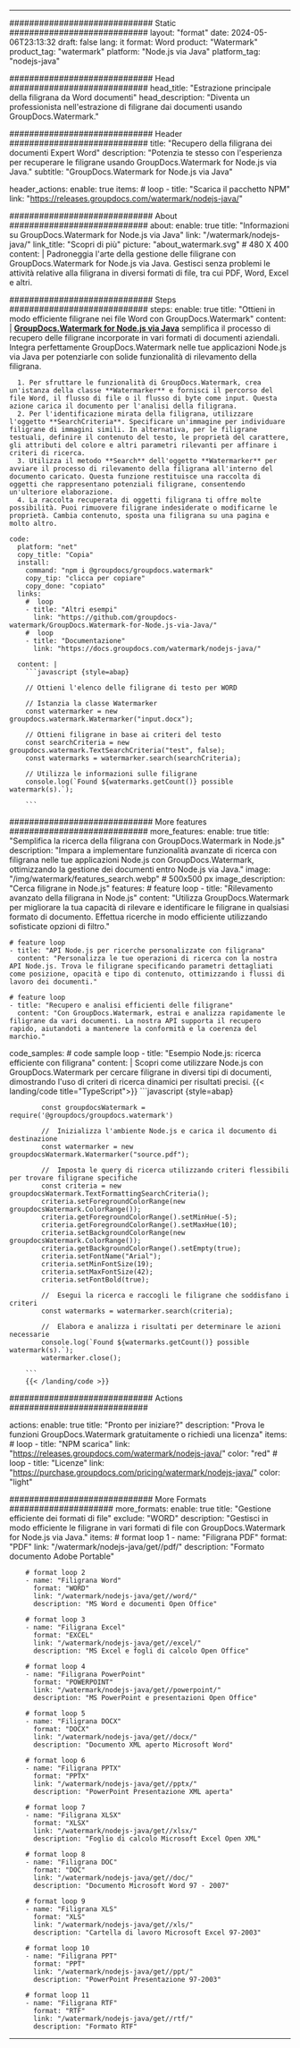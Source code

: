 
---
############################# Static ############################
layout: "format"
date:  2024-05-06T23:13:32
draft: false
lang: it
format: Word
product: "Watermark"
product_tag: "watermark"
platform: "Node.js via Java"
platform_tag: "nodejs-java"

############################# Head ############################
head_title: "Estrazione principale della filigrana da Word documenti"
head_description: "Diventa un professionista nell'estrazione di filigrane dai documenti usando GroupDocs.Watermark."

############################# Header ############################
title: "Recupero della filigrana dei documenti Expert Word" 
description: "Potenzia te stesso con l'esperienza per recuperare le filigrane usando GroupDocs.Watermark for Node.js via Java."
subtitle: "GroupDocs.Watermark for Node.js via Java" 

header_actions:
  enable: true
  items:
    #  loop
    - title: "Scarica il pacchetto NPM"
      link: "https://releases.groupdocs.com/watermark/nodejs-java/"
      
############################# About ############################
about:
    enable: true
    title: "Informazioni su GroupDocs.Watermark for Node.js via Java"
    link: "/watermark/nodejs-java/"
    link_title: "Scopri di più"
    picture: "about_watermark.svg" # 480 X 400
    content: |
       Padroneggia l'arte della gestione delle filigrane con GroupDocs.Watermark for Node.js via Java. Gestisci senza problemi le attività relative alla filigrana in diversi formati di file, tra cui PDF, Word, Excel e altri.

############################# Steps ############################
steps:
    enable: true
    title: "Ottieni in modo efficiente filigrane nei file Word con GroupDocs.Watermark"
    content: |
      **[GroupDocs.Watermark for Node.js via Java](https://products.groupdocs.com/watermark/nodejs-java/)** semplifica il processo di recupero delle filigrane incorporate in vari formati di documenti aziendali. Integra perfettamente GroupDocs.Watermark nelle tue applicazioni Node.js via Java per potenziarle con solide funzionalità di rilevamento della filigrana.
      
      1. Per sfruttare le funzionalità di GroupDocs.Watermark, crea un'istanza della classe **Watermarker** e fornisci il percorso del file Word, il flusso di file o il flusso di byte come input. Questa azione carica il documento per l'analisi della filigrana.
      2. Per l'identificazione mirata della filigrana, utilizzare l'oggetto **SearchCriteria**. Specificare un'immagine per individuare filigrane di immagini simili. In alternativa, per le filigrane testuali, definire il contenuto del testo, le proprietà del carattere, gli attributi del colore e altri parametri rilevanti per affinare i criteri di ricerca.
      3. Utilizza il metodo **Search** dell'oggetto **Watermarker** per avviare il processo di rilevamento della filigrana all'interno del documento caricato. Questa funzione restituisce una raccolta di oggetti che rappresentano potenziali filigrane, consentendo un'ulteriore elaborazione.
      4. La raccolta recuperata di oggetti filigrana ti offre molte possibilità. Puoi rimuovere filigrane indesiderate o modificarne le proprietà. Cambia contenuto, sposta una filigrana su una pagina e molto altro.
   
    code:
      platform: "net"
      copy_title: "Copia"
      install:
        command: "npm i @groupdocs/groupdocs.watermark"
        copy_tip: "clicca per copiare"
        copy_done: "copiato"
      links:
        #  loop
        - title: "Altri esempi"
          link: "https://github.com/groupdocs-watermark/GroupDocs.Watermark-for-Node.js-via-Java/"
        #  loop
        - title: "Documentazione"
          link: "https://docs.groupdocs.com/watermark/nodejs-java/"
          
      content: |
        ```javascript {style=abap}

        // Ottieni l'elenco delle filigrane di testo per WORD

        // Istanzia la classe Watermarker
        const watermarker = new groupdocs.watermark.Watermarker("input.docx");
        
        // Ottieni filigrane in base ai criteri del testo
        const searchCriteria = new groupdocs.watermark.TextSearchCriteria("test", false);
        const watermarks = watermarker.search(searchCriteria);

        // Utilizza le informazioni sulle filigrane
        console.log(`Found ${watermarks.getCount()} possible watermark(s).`);
        
        ```            

############################# More features ############################
more_features:
  enable: true
  title: "Semplifica la ricerca della filigrana con GroupDocs.Watermark in Node.js"
  description: "Impara a implementare funzionalità avanzate di ricerca con filigrana nelle tue applicazioni Node.js con GroupDocs.Watermark, ottimizzando la gestione dei documenti entro Node.js via Java."
  image: "/img/watermark/features_search.webp" # 500x500 px
  image_description: "Cerca filigrane in Node.js"
  features:
    # feature loop
    - title: "Rilevamento avanzato della filigrana in Node.js"
      content: "Utilizza GroupDocs.Watermark per migliorare la tua capacità di rilevare e identificare le filigrane in qualsiasi formato di documento. Effettua ricerche in modo efficiente utilizzando sofisticate opzioni di filtro."

    # feature loop
    - title: "API Node.js per ricerche personalizzate con filigrana"
      content: "Personalizza le tue operazioni di ricerca con la nostra API Node.js. Trova le filigrane specificando parametri dettagliati come posizione, opacità e tipo di contenuto, ottimizzando i flussi di lavoro dei documenti."

    # feature loop
    - title: "Recupero e analisi efficienti delle filigrane"
      content: "Con GroupDocs.Watermark, estrai e analizza rapidamente le filigrane da vari documenti. La nostra API supporta il recupero rapido, aiutandoti a mantenere la conformità e la coerenza del marchio."
      
  code_samples:
    # code sample loop
    - title: "Esempio Node.js: ricerca efficiente con filigrana"
      content: |
        Scopri come utilizzare Node.js con GroupDocs.Watermark per cercare filigrane in diversi tipi di documenti, dimostrando l'uso di criteri di ricerca dinamici per risultati precisi.
        {{< landing/code title="TypeScript">}}
        ```javascript {style=abap}
        
            const groupdocsWatermark = require('@groupdocs/groupdocs.watermark')

            //  Inizializza l'ambiente Node.js e carica il documento di destinazione
            const watermarker = new groupdocsWatermark.Watermarker("source.pdf");

            //  Imposta le query di ricerca utilizzando criteri flessibili per trovare filigrane specifiche
            const criteria = new groupdocsWatermark.TextFormattingSearchCriteria();
            criteria.setForegroundColorRange(new groupdocsWatermark.ColorRange());
            criteria.getForegroundColorRange().setMinHue(-5);
            criteria.getForegroundColorRange().setMaxHue(10);
            criteria.setBackgroundColorRange(new groupdocsWatermark.ColorRange());
            criteria.getBackgroundColorRange().setEmpty(true);
            criteria.setFontName("Arial");
            criteria.setMinFontSize(19);
            criteria.setMaxFontSize(42);
            criteria.setFontBold(true);
  
            //  Esegui la ricerca e raccogli le filigrane che soddisfano i criteri
            const watermarks = watermarker.search(criteria);

            //  Elabora e analizza i risultati per determinare le azioni necessarie
            console.log(`Found ${watermarks.getCount()} possible watermark(s).`);
            watermarker.close();

        ```
        {{< /landing/code >}}


############################# Actions ############################

actions:
  enable: true
  title: "Pronto per iniziare?"
  description: "Prova le funzioni GroupDocs.Watermark gratuitamente o richiedi una licenza"
  items:
    #  loop
    - title: "NPM scarica"
      link: "https://releases.groupdocs.com/watermark/nodejs-java/"
      color: "red"
        #  loop
    - title: "Licenze"
      link: "https://purchase.groupdocs.com/pricing/watermark/nodejs-java/"
      color: "light"


############################# More Formats #####################
more_formats:
    enable: true
    title: "Gestione efficiente dei formati di file"
    exclude: "WORD"
    description: "Gestisci in modo efficiente le filigrane in vari formati di file con GroupDocs.Watermark for Node.js via Java."
    items: 
        # format loop 1
        - name: "Filigrana PDF"
          format: "PDF"
          link: "/watermark/nodejs-java/get//pdf/"
          description: "Formato documento Adobe Portable"

        # format loop 2
        - name: "Filigrana Word"
          format: "WORD"
          link: "/watermark/nodejs-java/get//word/"
          description: "MS Word e documenti Open Office"
          
        # format loop 3
        - name: "Filigrana Excel"
          format: "EXCEL"
          link: "/watermark/nodejs-java/get//excel/"
          description: "MS Excel e fogli di calcolo Open Office"

        # format loop 4
        - name: "Filigrana PowerPoint"
          format: "POWERPOINT"
          link: "/watermark/nodejs-java/get//powerpoint/"
          description: "MS PowerPoint e presentazioni Open Office"

        # format loop 5
        - name: "Filigrana DOCX"
          format: "DOCX"
          link: "/watermark/nodejs-java/get//docx/"
          description: "Documento XML aperto Microsoft Word"
          
        # format loop 6
        - name: "Filigrana PPTX"
          format: "PPTX"
          link: "/watermark/nodejs-java/get//pptx/"
          description: "PowerPoint Presentazione XML aperta"
          
        # format loop 7
        - name: "Filigrana XLSX"
          format: "XLSX"
          link: "/watermark/nodejs-java/get//xlsx/"
          description: "Foglio di calcolo Microsoft Excel Open XML"

        # format loop 8
        - name: "Filigrana DOC"
          format: "DOC"
          link: "/watermark/nodejs-java/get//doc/"
          description: "Documento Microsoft Word 97 - 2007"

        # format loop 9
        - name: "Filigrana XLS"
          format: "XLS"
          link: "/watermark/nodejs-java/get//xls/"
          description: "Cartella di lavoro Microsoft Excel 97-2003"

        # format loop 10
        - name: "Filigrana PPT"
          format: "PPT"
          link: "/watermark/nodejs-java/get//ppt/"
          description: "PowerPoint Presentazione 97-2003"

        # format loop 11
        - name: "Filigrana RTF"
          format: "RTF"
          link: "/watermark/nodejs-java/get//rtf/"
          description: "Formato RTF"

---